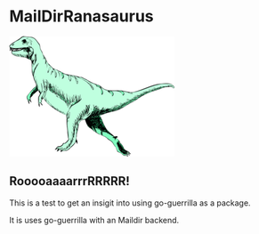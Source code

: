 # MailDirRanasaurus

![Dino](/dino.png)

## RooooaaaarrrRRRRR!

This is a test to get an insigit into using go-guerrilla as a package.

It is uses go-guerrilla with an Maildir backend.

